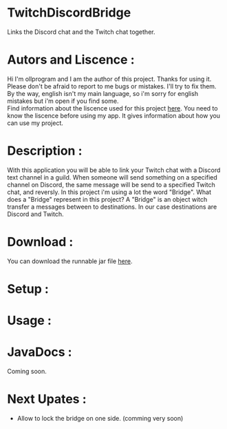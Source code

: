# TwitchDiscordBridge
Links the Discord chat and the Twitch chat together.
# Autors and Liscence :
Hi I'm ollprogram and I am the author of this project. Thanks for using it. </br>Please don't be afraid to report to me bugs or mistakes. I'll try to fix them. By the way, english isn't my main language, so i'm sorry for english mistakes but i'm open if you find some. </br>
Find information about the liscence used for this project [here](https://github.com/ollprogram/TwitchDiscordBridge/blob/main/LICENSE).
You need to know the liscence before using my app. It gives information about how you can use my project.
# Description :
With this application you will be able to link your Twitch chat with a Discord text channel in a guild.
When someone will send something on a specified channel on Discord, the same message will be send to a specified Twitch chat, and reversly.
In this project i'm using a lot the word "Bridge". What does a "Bridge" represent in this project? 
A "Bridge" is an object witch transfer a messages between to destinations. In our case destinations are Discord and Twitch.
# Download :
You can download the runnable jar file [here]().
# Setup :

# Usage :

# JavaDocs :
Coming soon.

# Next Upates :
- Allow to lock the bridge on one side. (comming very soon)
